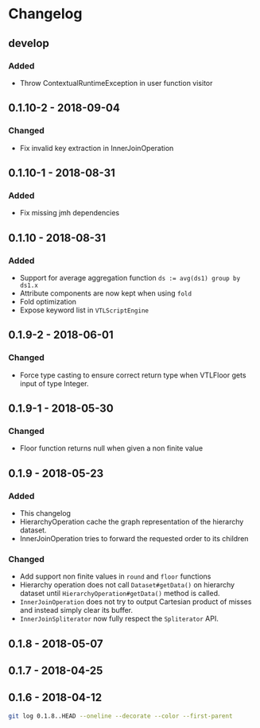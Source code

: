 # Changelog 

## develop

### Added

* Throw ContextualRuntimeException in user function visitor 

## 0.1.10-2 - 2018-09-04

### Changed

* Fix invalid key extraction in InnerJoinOperation

## 0.1.10-1 - 2018-08-31

### Added 

* Fix missing jmh dependencies

## 0.1.10 - 2018-08-31

### Added

* Support for average aggregation function `ds := avg(ds1) group by ds1.x`
* Attribute components are now kept when using `fold`
* Fold optimization
* Expose keyword list in `VTLScriptEngine`

## 0.1.9-2 - 2018-06-01

### Changed

* Force type casting to ensure correct return type when VTLFloor gets input of type Integer.

## 0.1.9-1 - 2018-05-30

### Changed

* Floor function returns null when given a non finite value

## 0.1.9 - 2018-05-23

### Added

* This changelog
* HierarchyOperation cache the graph representation of the hierarchy dataset.
* InnerJoinOperation tries to forward the requested order to its children

### Changed

* Add support non finite values in `round` and `floor` functions
* Hierarchy operation does not call `Dataset#getData()` on hierarchy dataset until `HierarchyOperation#getData()` method is called.
* `InnerJoinOperation` does not try to output Cartesian product of misses and instead simply clear its buffer.
* `InnerJoinSpliterator` now fully respect the `Spliterator` API.

##  0.1.8 - 2018-05-07

## 0.1.7 - 2018-04-25

## 0.1.6 - 2018-04-12



```bash
git log 0.1.8..HEAD --oneline --decorate --color --first-parent
```



